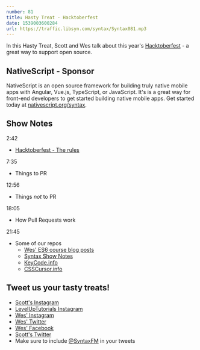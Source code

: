 ```yaml
---
number: 81
title: Hasty Treat - Hacktoberfest
date: 1539003600284
url: https://traffic.libsyn.com/syntax/Syntax081.mp3
---
```


In this Hasty Treat, Scott and Wes talk about this year's [Hacktoberfest](https://hacktoberfest.digitalocean.com/) - a great way to support open source.

## NativeScript - Sponsor

NativeScript is an open source framework for building truly native mobile apps with Angular, Vue.js, TypeScript, or JavaScript. It's is a great way for front-end developers to get started building native mobile apps. Get started today at [nativescript.org/syntax](https://nativescript.org/syntax).

## Show Notes

2:42

* [Hacktoberfest - The rules](https://hacktoberfest.digitalocean.com/)

7:35

* Things to PR

12:56

* Things *not* to PR

18:05

* How Pull Requests work

21:45

* Some of our repos
  * [Wes' ES6 course blog posts](https://github.com/wesbos/es6-articles)
  * [Syntax Show Notes](https://github.com/wesbos/syntax)
  * [KeyCode.info](http://keycode.info/)
  * [CSSCursor.info](http://csscursor.info/)

## Tweet us your tasty treats!

* [Scott's Instagram](https://www.instagram.com/stolinski/)
* [LevelUpTutorials Instagram](https://www.instagram.com/LevelUpTutorials/)
* [Wes' Instagram](https://www.instagram.com/wesbos/)
* [Wes' Twitter](https://twitter.com/wesbos)
* [Wes' Facebook](https://www.facebook.com/wesbos.developer)
* [Scott's Twitter](https://twitter.com/stolinski)
* Make sure to include [@SyntaxFM](https://twitter.com/SyntaxFM) in your tweets
